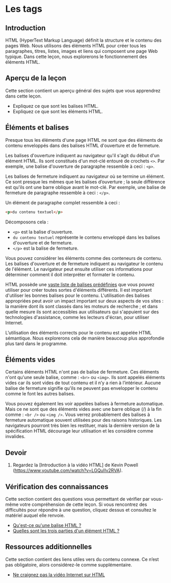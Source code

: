 
# <b> Les tags </b>

## Introduction

HTML (HyperText Markup Language) définit la structure et le contenu des pages Web. Nous utilisons des éléments HTML pour créer tous les paragraphes, titres, listes, images et liens qui composent une page Web typique. Dans cette leçon, nous explorerons le fonctionnement des éléments HTML.

## Aperçu de la leçon

Cette section contient un aperçu général des sujets que vous apprendrez dans cette leçon.

- Expliquez ce que sont les balises HTML.
- Expliquez ce que sont les éléments HTML.

## Éléments et balises

Presque tous les éléments d'une page HTML ne sont que des éléments de contenu enveloppés dans des balises HTML d'ouverture et de fermeture.

Les balises d'ouverture indiquent au navigateur qu'il s'agit du début d'un élément HTML. Ils sont constitués d'un mot-clé entouré de crochets  `<>`. Par exemple, une balise d'ouverture de paragraphe ressemble à ceci : `<p>`.

Les balises de fermeture indiquent au navigateur où se termine un élément. Ce sont presque les mêmes que les balises d’ouverture ; la seule différence est qu'ils ont une barre oblique avant le mot-clé. Par exemple, une balise de fermeture de paragraphe ressemble à ceci : `</p>`.

Un élément de paragraphe complet ressemble à ceci :

```html
<p>du contenu textuel</p>
```

Décomposons cela :

- `<p>` est la balise d'ouverture.
- `du contenu textuel` représente le contenu enveloppé dans les balises d'ouverture et de fermeture.
- `</p>` est la balise de fermeture.

Vous pouvez considérer les éléments comme des conteneurs de contenu. Les balises d'ouverture et de fermeture indiquent au navigateur le contenu de l'élément. Le navigateur peut ensuite utiliser ces informations pour déterminer comment il doit interpréter et formater le contenu.

HTML possède une [vaste liste de balises prédéfinies](https://developer.mozilla.org/en-US/docs/Web/HTML/Element) que vous pouvez utiliser pour créer toutes sortes d'éléments différents. Il est important d'utiliser les bonnes balises pour le contenu. L'utilisation des balises appropriées peut avoir un impact important sur deux aspects de vos sites : la manière dont ils sont classés dans les moteurs de recherche ; et dans quelle mesure ils sont accessibles aux utilisateurs qui s'appuient sur des technologies d'assistance, comme les lecteurs d'écran, pour utiliser Internet.

L’utilisation des éléments corrects pour le contenu est appelée HTML sémantique. Nous explorerons cela de manière beaucoup plus approfondie plus tard dans le programme.

## Éléments vides
Certains éléments HTML n'ont pas de balise de fermeture. Ces éléments n'ont qu'une seule balise, comme : `<br>` ou `<img>`. Ils sont appelés éléments vides car ils sont vides de tout contenu et il n’y a rien à l’intérieur. Aucune balise de fermeture signifie qu'ils ne peuvent pas envelopper le contenu comme le font les autres balises.

Vous pouvez également les voir appelées balises à fermeture automatique. Mais ce ne sont que des éléments vides avec une barre oblique (/) à la fin comme : `<br />` ou `<img />`. Vous verrez probablement des balises à fermeture automatique souvent utilisées pour des raisons historiques. Les navigateurs pourront très bien les restituer, mais la dernière version de la spécification HTML décourage leur utilisation et les considère comme invalides.

## Devoir

<div class="lesson-content__panel" markdown="1">

1. Regardez la [Introduction à la vidéo HTML] de Kevin Powell (https://www.youtube.com/watch?v=LGQuIIv2RVA).

</div>

## Vérification des connaissances

Cette section contient des questions vous permettant de vérifier par vous-même votre compréhension de cette leçon. Si vous rencontrez des difficultés pour répondre à une question, cliquez dessus et consultez le matériel auquel elle renvoie.

- [Qu'est-ce qu'une balise HTML ?](#elements-and-tags)
- [Quelles sont les trois parties d'un élément HTML ?](#elements-and-tags)

## Ressources additionnelles

Cette section contient des liens utiles vers du contenu connexe. Ce n’est pas obligatoire, alors considérez-le comme supplémentaire.

- [Ne craignez pas la vidéo Internet sur HTML](http://www.dontfeartheinternet.com/02-html)